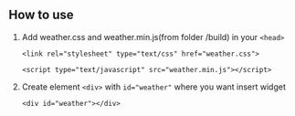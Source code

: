 ## How to use

1. Add weather.css and weather.min.js(from folder /build) in your ```<head>```

      ```<link rel="stylesheet" type="text/css" href="weather.css">```

      ```<script type="text/javascript" src="weather.min.js"></script>```

2. Create element ```<div>``` with ```id="weather"``` where you want insert widget

      ```<div id="weather"></div>```